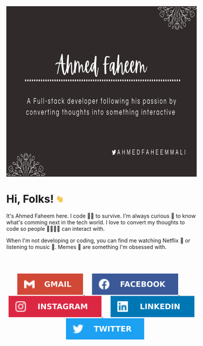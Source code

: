 <img height="450" width="100%" src="./assets/poster.png">

# Hi, Folks! <img src="./assets/wave.gif" width="20px" height="20px">


It's Ahmed Faheem here. I code 🧑‍💻 to survive. I'm always curious 🧐 to know what's comming next in the tech world. I love️ to convert my thoughts to code so people 👨‍👨‍👧‍👦 can interact with.  

When I'm not developing or coding, you can find me watching Netflix 🍿 or listening to music 🎵. Memes 🤣 are something I'm obsessed with.


<br />
<br />

<p align="center">
  <a href="mailto:ahmedfaheemmalick@gmail.com" target="_blank">
  <img src="./assets/gmail.svg" />
  </a>
  &nbsp;&nbsp;&nbsp;&nbsp;
  <a href="https://www.facebook.com/ahmedfaheemmalick" target="_blank">
  <img src="./assets/facebook.svg" />
  </a>
  &nbsp;&nbsp;&nbsp;&nbsp;
  <a href="https://www.instagram.com/ahmedfaheemmalick" target="_blank">
  <img src="./assets/instagram.svg" />
  </a>
  &nbsp;&nbsp;&nbsp;&nbsp;
  <a href="https://www.linkedin.com/in/ahmedfaheemmalick" target="_blank">
  <img src="./assets/linkedin.svg" />
  </a>
  &nbsp;&nbsp;&nbsp;&nbsp;
  <a href="https://twitter.com/ahmedfaheemmali" target="_blank">
  <img src="./assets/twitter.svg" />
  </a>
</p>

